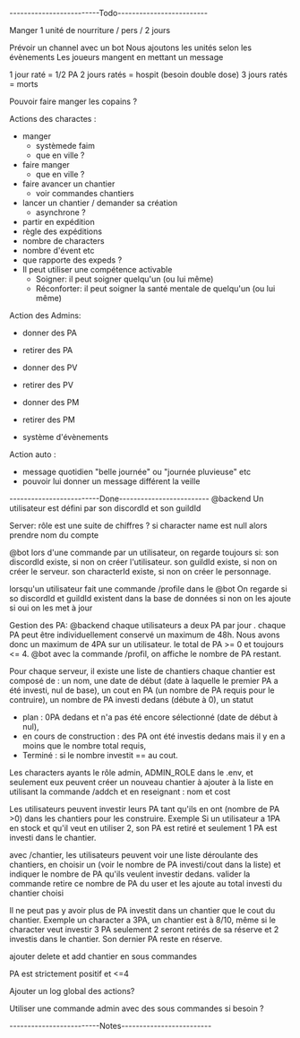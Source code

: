 -------------------------Todo-------------------------

Manger
1 unité de nourriture / pers / 2 jours

Prévoir un channel avec un bot
Nous ajoutons les unités selon les évènements
Les joueurs mangent en mettant un message

1 jour raté = 1/2 PA
2 jours ratés = hospit (besoin double dose)
3 jours ratés = morts

Pouvoir faire manger les copains ?

Actions des charactes :

- manger
  - systèmede faim
  - que en ville ?
- faire manger
  - que en ville ?
- faire avancer un chantier
  - voir commandes chantiers
- lancer un chantier / demander sa création
  - asynchrone ?
- partir en expédition
- règle des expéditions
- nombre de characters
- nombre d'évent etc
- que rapporte des expeds ?
- Il peut utiliser une compétence activable
  - Soigner: il peut soigner quelqu'un (ou lui même)
  - Réconforter: il peut soigner la santé mentale de quelqu'un (ou lui même)

Action des Admins:

- donner des PA
- retirer des PA
- donner des PV
- retirer des PV
- donner des PM
- retirer des PM

- système d'évènements

Action auto :

- message quotidien "belle journée" ou "journée pluvieuse" etc
- pouvoir lui donner un message différent la veille

-------------------------Done-------------------------
@backend
Un utilisateur est défini par son discordId et son guildId

Server:
rôle est une suite de chiffres ?
si character name est null alors prendre nom du compte

@bot
lors d'une commande par un utilisateur, on regarde toujours si:
son discordId existe, si non on créer l'utilisateur.
son guildId existe, si non on créer le serveur.
son characterId existe, si non on créer le personnage.

lorsqu'un utilisateur fait une commande /profile dans le @bot
On regarde si so discordId et guildId existent dans la base de données
si non on les ajoute
si oui on les met à jour

Gestion des PA:
@backend
chaque utilisateurs a deux PA par jour .
chaque PA peut être individuellement conservé un maximum de 48h.
Nous avons donc un maximum de 4PA sur un utilisateur.
le total de PA >= 0 et toujours <= 4.
@bot
avec la commande /profil, on affiche le nombre de PA restant.

Pour chaque serveur, il existe une liste de chantiers
chaque chantier est composé de :
un nom,
une date de début (date à laquelle le premier PA a été investi, nul de base),
un cout en PA (un nombre de PA requis pour le contruire),
un nombre de PA investi dedans (débute à 0),
un statut

- plan : 0PA dedans et n'a pas été encore sélectionné (date de début à nul),
- en cours de construction : des PA ont été investis dedans mais il y en a moins que le nombre total requis,
- Terminé : si le nombre investit == au cout.

Les characters ayants le rôle admin, ADMIN_ROLE dans le .env, et seulement eux peuvent créer un nouveau chantier à ajouter à la liste en utilisant la commande /addch et en reseignant :
nom et cost

Les utilisateurs peuvent investir leurs PA tant qu'ils en ont (nombre de PA >0) dans les chantiers pour les construire.
Exemple Si un utilisateur a 1PA en stock et qu'il veut en utiliser 2, son PA est retiré et seulement 1 PA est investi dans le chantier.

avec /chantier, les utilisateurs peuvent voir une liste déroulante des chantiers, en choisir un (voir le nombre de PA investi/cout dans la liste) et indiquer le nombre de PA qu'ils veulent investir dedans.
valider la commande retire ce nombre de PA du user et les ajoute au total investi du chantier choisi

Il ne peut pas y avoir plus de PA investit dans un chantier que le cout du chantier.
Exemple un character a 3PA, un chantier est à 8/10, même si le character veut investir 3 PA seulement 2 seront retirés de sa réserve et 2 investis dans le chantier. Son dernier PA reste en réserve.

ajouter delete et add chantier en sous commandes

PA est strictement positif et <=4

Ajouter un log global des actions?

Utiliser une commande admin avec des sous commandes si besoin ?

-------------------------Notes-------------------------
